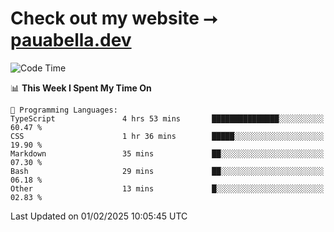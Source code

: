 # Check out my website ⭢ [pauabella.dev](https://pauabella.dev)

<!--START_SECTION:waka-->
![Code Time](http://img.shields.io/badge/Code%20Time-4%2C026%20hrs%2032%20mins-blue)

📊 **This Week I Spent My Time On** 

```text
💬 Programming Languages: 
TypeScript               4 hrs 53 mins       ███████████████░░░░░░░░░░   60.47 % 
CSS                      1 hr 36 mins        █████░░░░░░░░░░░░░░░░░░░░   19.90 % 
Markdown                 35 mins             ██░░░░░░░░░░░░░░░░░░░░░░░   07.30 % 
Bash                     29 mins             ██░░░░░░░░░░░░░░░░░░░░░░░   06.18 % 
Other                    13 mins             █░░░░░░░░░░░░░░░░░░░░░░░░   02.83 % 
```


 Last Updated on 01/02/2025 10:05:45 UTC
<!--END_SECTION:waka-->
